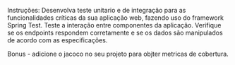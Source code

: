Instruções:
Desenvolva teste unitario  e de integração para as funcionalidades críticas da sua aplicação web, fazendo uso do framework Spring Test.
Teste a interação entre componentes da aplicação.
Verifique se os endpoints respondem corretamente e se os dados são manipulados de acordo com as especificações.

Bonus - adicione o jacoco no seu projeto para objter metricas de cobertura.